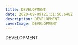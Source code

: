 ```yaml
---
title: DEVELOPMENT
date: 2020-09-09T21:31:56.648Z
description: DEVELOPMENT
coverImage: DEVELOPMENT
---
```

DEVELOPMENT